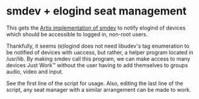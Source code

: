 # smdev + elogind seat management

This gets the [Artix implementation of smdev](https://aur.archlinux.org/packages/smdev) to notify elogind of devices which should be accessible to logged in, non-root users.

Thankfully, it seems (e)logind does not need libudev's tag enumeration to be notified of devices with uaccess, but rather, a helper program located in /usr/lib. By making smdev call this program, we can make access to many devices Just Work™ without the user having to add themselves to groups audio, video and input.

See the first line of the script for usage. Also, editing the last line of the script, any seat manager with a similar arrangement can be made to work.
